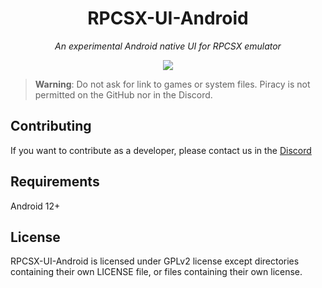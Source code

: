 <div align="center">

# RPCSX-UI-Android

*An experimental Android native UI for RPCSX emulator*

[![](https://img.shields.io/discord/252023769500090368?color=5865F2&logo=discord&logoColor=white)](https://discord.gg/t6dzA4wUdG)

</div>

> **Warning**: Do not ask for link to games or system files. Piracy is not permitted on the GitHub nor in the Discord.


## Contributing

If you want to contribute as a developer, please contact us in the [Discord](https://discord.gg/t6dzA4wUdG)

## Requirements

Android 12+


## License

RPCSX-UI-Android is licensed under GPLv2 license except directories containing their own LICENSE file, or files containing their own license.


